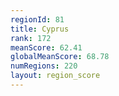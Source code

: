 ```yaml
---
regionId: 81
title: Cyprus
rank: 172
meanScore: 62.41
globalMeanScore: 68.78
numRegions: 220
layout: region_score
---
```

